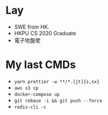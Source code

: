 # Lay

- SWE from HK.
- HKPU CS 2020 Graduate
- 電子地盤佬


# My last CMDs
- `yarn prettier -w **/*.[jt]{s,sx}`
- `aws s3 cp`
- `docker-compose up`
- `git rebase -i && git push --force`
- `redis-cli -c`
